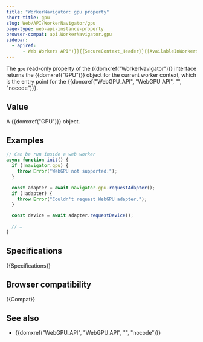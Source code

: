 ```yaml
---
title: "WorkerNavigator: gpu property"
short-title: gpu
slug: Web/API/WorkerNavigator/gpu
page-type: web-api-instance-property
browser-compat: api.WorkerNavigator.gpu
sidebar:
  - apiref:
      - Web Workers API")}}{{SecureContext_Header}}{{AvailableInWorkers("worker
---
```


The **`gpu`** read-only property of the {{domxref("WorkerNavigator")}} interface returns the {{domxref("GPU")}} object for the current worker context, which is the entry point for the {{domxref("WebGPU_API", "WebGPU API", "", "nocode")}}.

## Value

A {{domxref("GPU")}} object.

## Examples

```js
// Can be run inside a web worker
async function init() {
  if (!navigator.gpu) {
    throw Error("WebGPU not supported.");
  }

  const adapter = await navigator.gpu.requestAdapter();
  if (!adapter) {
    throw Error("Couldn't request WebGPU adapter.");
  }

  const device = await adapter.requestDevice();

  // …
}
```

## Specifications

{{Specifications}}

## Browser compatibility

{{Compat}}

## See also

- {{domxref("WebGPU_API", "WebGPU API", "", "nocode")}}
